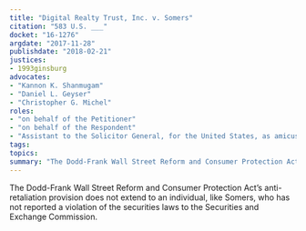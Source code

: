 ```yaml
---
title: "Digital Realty Trust, Inc. v. Somers"
citation: "583 U.S. ___"
docket: "16-1276"
argdate: "2017-11-28"
publishdate: "2018-02-21"
justices:
- 1993ginsburg
advocates:
- "Kannon K. Shanmugam"
- "Daniel L. Geyser"
- "Christopher G. Michel"
roles:
- "on behalf of the Petitioner"
- "on behalf of the Respondent"
- "Assistant to the Solicitor General, for the United States, as amicus curiae, supporting the Respondent"
tags:
topics:
summary: "The Dodd-Frank Wall Street Reform and Consumer Protection Act’s anti-retaliation provision does not extend to an individual, like Somers, who has not reported a violation of the securities laws to the Securities and Exchange Commission."
---
```

The Dodd-Frank Wall Street Reform and Consumer Protection Act’s anti-retaliation provision does not extend to an individual, like Somers, who has not reported a violation of the securities laws to the Securities and Exchange Commission.

